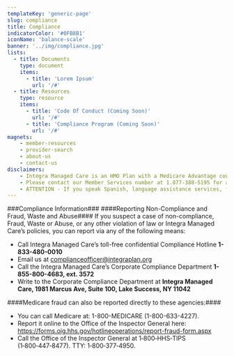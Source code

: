 ```yaml
---
templateKey: 'generic-page'
slug: compliance
title: Compliance
indicatorColor: '#0FB8B1'
iconName: 'balance-scale'
banner: '../img/compliance.jpg'
lists:
  - title: Documents
    type: document
    items: 
      - title: 'Lorem Ipsum'
        url: '/#'
  - title: Resources
    type: resource
    items: 
      - title: 'Code Of Conduct (Coming Soon)'
        url: '/#'
      - title: 'Compliance Program (Coming Soon)'
        url: '/#'
magnets:
    - member-resources
    - provider-search
    - about-us
    - contact-us
disclaimers:
    - Integra Managed Care is an HMO Plan with a Medicare Advantage contract and a contract with the New York State Medicaid program. Enrollment in Integra Managed Care depends on contract renewal. This information is not a complete description of benefits. Limitations, copayments, and restrictions may apply. Benefits, premiums and/or co-payments/co-insurance may change on January 1 of each year. You must continue to pay your Medicare Part B premium. Certain plans are available to anyone who has both Medicaid from New York State and Medicare. Integra Managed Care complies with applicable Federal civil rights laws and does not discriminate on the basis of race, color, national origin, age, disability, or sex.
    - Please contact our Member Services number at 1.877-388-5195 for additional information (TTY users should call 711). Hours are Sunday through Saturday 8am to 8pm. NOTE - Between April 1 and September 30 Member Services hours for Saturday and Sunday will be operated by alternate technology.
    - ATTENTION - If you speak Spanish, language assistance services, free of charge, are available to you. Call 1-877-388-5195 (TTY 711). ATENCIÓN - si habla español, tiene a su disposición servicios gratuitos de asistencia lingüística. Llame al 1- 877-388-5195 (TTY 711). Assistance services for other languages are also available free of charge at the number above. All plan materials and information are available upon request in a different language or alternate formats such as braille, large print and audio.
---
```

###Compliance Information###
####Reporting Non-Compliance and Fraud, Waste and Abuse####
If you suspect a case of non-compliance, Fraud, Waste or Abuse, or any other violation of law or Integra Managed Care’s policies, you can report via any of the following means:
- Call Integra Managed Care’s toll-free confidential Compliance Hotline **1-833-480-0010**
- Email us at [complianceofficer@integraplan.org](mailto:complianceofficer@integraplan.org)
- Call the Integra Managed Care’s Corporate Compliance Department **1-855-800-4683, ext. 3572**
- Write to the Corporate Compliance Department at **Integra Managed Care, 1981 Marcus Ave, Suite 100, Lake Success, NY 11042**


####Medicare fraud can also be reported directly to these agencies:####
- You can call Medicare at: 1-800-MEDICARE (1-800-633-4227).
- Report it online to the Office of the Inspector General here: https://forms.oig.hhs.gov/hotlineoperations/report-fraud-form.aspx
- Call the Office of the Inspector General at 1‑800‑HHS‑TIPS (1‑800‑447‑8477). TTY: 1‑800‑377‑4950.